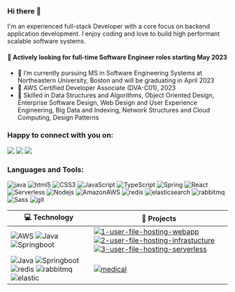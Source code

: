 ### Hi there 👋

I'm an experienced full-stack Developer with a core focus on backend application development. I enjoy coding and love to build high performant scalable software systems. 

#### 🤔 Actively looking for full-time Software Engineer roles starting May 2023

- 🔭 I’m currently pursuing MS in Software Engineering Systems at Northeastern University, Boston and will be graduating in April 2023
- 🥇 AWS Certified Developer Associate (DVA-C01), 2023
- 🎯 Skilled in Data Structures and Algorithms, Object Oriented Design, Enterprise Software Design, Web Design and User Experience Engineering, Big Data and Indexing, Network Structures and Cloud Computing, Design Patterns


### Happy to connect with you on:

<p>
  <a href="mailto:saichandghanta161@gmail.com?subject=[GitHub]%20Contact&body=Hello,"><img src="https://img.shields.io/badge/e‑mail-D14836.svg?style=for-the-badge&logo=GMail&logoColor=white"/></a>
  <a href="https://github.com/SaiChandGhanta"><img src="https://img.shields.io/badge/github-181717.svg?style=for-the-badge&logo=github&logoColor=white"/></a>
  <a href="https://www.linkedin.com/in/sai-chand-ghanta/"><img src="https://img.shields.io/badge/linkedin-0077B5.svg?style=for-the-badge&logo=linkedin&logoColor=white" /></a>
</p>

### Languages and Tools:

<p>
  <img alt="java" src="https://img.shields.io/badge/Java-ED8B00?style=for-the-badge&logo=openjdk&logoColor=white" />
  <img alt="html5" src="https://img.shields.io/badge/-HTML5-E34F26?style=for-the-badge&logo=html5&logoColor=white" />
  <img alt="CSS3" src="https://img.shields.io/badge/-CSS3-1572B6?style=for-the-badge&logo=CSS3&logoColor=white" />
  <img alt="JavaScript" src="https://img.shields.io/badge/-JavaScript-F7DF1E?style=for-the-badge&logo=JavaScript&logoColor=black" />
  <img alt="TypeScript" src="https://img.shields.io/badge/-TypeScript-007ACC?style=for-the-badge&logo=typescript&logoColor=white" />
  <img alt="Spring" src="https://img.shields.io/badge/Spring-6DB33F?style=for-the-badge&logo=spring&logoColor=white" />
  <img alt="React" src="https://img.shields.io/badge/-React-45b8d8?style=for-the-badge&logo=react&logoColor=white" />
  <img alt="Serverless" src="https://img.shields.io/badge/-Serverless-FD5750?style=for-the-badge&logo=Serverless&logoColor=white" />
  <img alt="Nodejs" src="https://img.shields.io/badge/-Nodejs-43853d?style=for-the-badge&logo=Node.js&logoColor=white" />
  <img alt="AmazonAWS" src="https://img.shields.io/badge/-Amazon-232F3E?style=for-the-badge&logo=AmazonAWS&logoColor=white" />
  <img alt="redis" src="https://img.shields.io/badge/redis-%23DD0031.svg?&style=for-the-badge&logo=redis&logoColor=white" />
  <img alt="elasticsearch" src="https://img.shields.io/badge/Elastic_Search-005571?style=for-the-badge&logo=elasticsearch&logoColor=white" />
  <img alt="rabbitmq" src="https://img.shields.io/badge/rabbitmq-%23FF6600.svg?&style=for-the-badge&logo=rabbitmq&logoColor=white" />
  <img alt="Sass" src="https://img.shields.io/badge/-Sass-CC6699?style=for-the-badge&logo=sass&logoColor=white" />
  <img alt="git" src="https://img.shields.io/badge/-Git-F05032?style=for-the-badge&logo=git&logoColor=white" />
</p>

| 💻 **Technology** | 🚀 **Projects**                                                                                                                                                                                                                                                                                                                                                                                                                                                                                                                                                                                         |
| --------- | --------------- |
| ![AWS](https://img.shields.io/static/v1?label=&message=AWS&color=52C0F2&logo=AmazonAWS&logoColor=white) ![Java](https://img.shields.io/badge/Java-ED8B00?&color=52C0F2&logo=openjdk&logoColor=white)  ![Springboot](https://img.shields.io/static/v1?label=&message=SpringBoot&color=52C0F2&logo=spring&logoColor=white)   | [![1-user-file-hosting-webapp](https://img.shields.io/static/v1?label=&message=webapp&color=000605&logo=github&logoColor=white&labelColor=000605)](https://github.com/SaiChandGhanta/1-user-file-hosting-webapp) [![2-user-file-hosting-infrastucture](https://img.shields.io/static/v1?label=&message=infrastucture&color=000605&logo=github&logoColor=white&labelColor=000605)](https://github.com/SaiChandGhanta/2-user-file-hosting-infrastructure) [![3-user-file-hosting-serverless](https://img.shields.io/static/v1?label=&message=serverless&color=000605&logo=github&logoColor=white&labelColor=000605)](https://github.com/SaiChandGhanta/3-user-file-hosting-serverless) |
| ![Java](https://img.shields.io/badge/Java-ED8B00?&color=52C0F2&logo=openjdk&logoColor=white) ![Springboot](https://img.shields.io/static/v1?label=&message=SpringBoot&color=52C0F2&logo=spring&logoColor=white) ![redis](https://img.shields.io/static/v1?label=&message=redis&color=52C0F2&logo=redis&logoColor=white) ![rabbitmq](https://img.shields.io/static/v1?label=&message=rabbitmq&color=52C0F2&logo=rabbitmq&logoColor=white) ![elastic](https://img.shields.io/static/v1?label=&message=elasticsearch&color=52C0F2&logo=elasticsearch&logoColor=white)    | [![medical](https://img.shields.io/static/v1?label=&message=medical-insurance-plans&color=000605&logo=github&logoColor=white&labelColor=000605)](https://github.com/SaiChandGhanta/medical-insurance-plans) |

